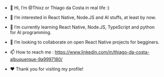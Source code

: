 - 👋 Hi, I’m @Thixz or Thiago da Costa in real life :)
  
- 👀 I’m interested in React Native, Node.JS and AI stuffs, at least by now.
  
- 🌱 I’m currently learning React Native, Node.JS, TypeScript and python for AI programming.
  
- 💞️ I’m looking to collaborate on open React Native projects for begginers.
  
- 📫 How to reach me : https://www.linkedin.com/in/thiago-da-costa-albuquerque-9a9997180/

- ❤️ Thank you for visiting my profile!

<!---
Thixz/Thixz is a ✨ special ✨ repository because its `README.md` (this file) appears on your GitHub profile.
You can click the Preview link to take a look at your changes.
--->
